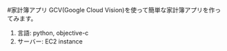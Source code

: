#家計簿アプリ
GCV(Google Cloud Vision)を使って簡単な家計簿アプリを作ってみます。

1. 言語: python, objective-c
2. サーバー: EC2 instance
